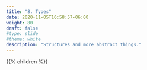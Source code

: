 ```yaml
---
title: "8. Types"
date: 2020-11-05T16:58:57-06:00
weight: 80
draft: false
#type: slide
#theme: white
description: "Structures and more abstract things."
---
```


{{% children %}}

